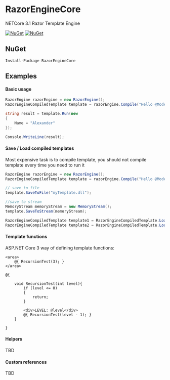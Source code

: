 # RazorEngineCore
NETCore 3.1 Razor Template Engine

[![NuGet](https://img.shields.io/nuget/dt/RazorEngineCore.svg?style=flat-square)](https://www.nuget.org/packages/RazorEngineCore)
[![NuGet](https://img.shields.io/nuget/v/RazorEngineCore.svg?style=flat-square)](https://www.nuget.org/packages/RazorEngineCore)

## NuGet
```
Install-Package RazorEngineCore
```

## Examples

#### Basic usage
```cs
RazorEngine razorEngine = new RazorEngine();
RazorEngineCompiledTemplate template = razorEngine.Compile("Hello @Model.Name");

string result = template.Run(new
{
    Name = "Alexander"
});

Console.WriteLine(result);
```

#### Save / Load compiled templates
Most expensive task is to compile template, you should not compile template every time you need to run it
```cs
RazorEngine razorEngine = new RazorEngine();
RazorEngineCompiledTemplate template = razorEngine.Compile("Hello @Model.Name");

// save to file
template.SaveToFile("myTemplate.dll");

//save to stream
MemoryStream memoryStream = new MemoryStream();
template.SaveToStream(memoryStream);
```

```cs
RazorEngineCompiledTemplate template1 = RazorEngineCompiledTemplate.LoadFromFile("myTemplate.dll");
RazorEngineCompiledTemplate template2 = RazorEngineCompiledTemplate.LoadFromStream(myStream);
```

#### Template functions
ASP.NET Core 3 way of defining template functions:
```
<area>
    @{ RecursionTest(3); }
</area>

@{

	void RecursionTest(int level){
		if (level <= 0)
		{
			return;
		}
			
		<div>LEVEL: @level</div>
		@{ RecursionTest(level - 1); }
	}

}
```

#### Helpers
TBD

#### Custom references
TBD
